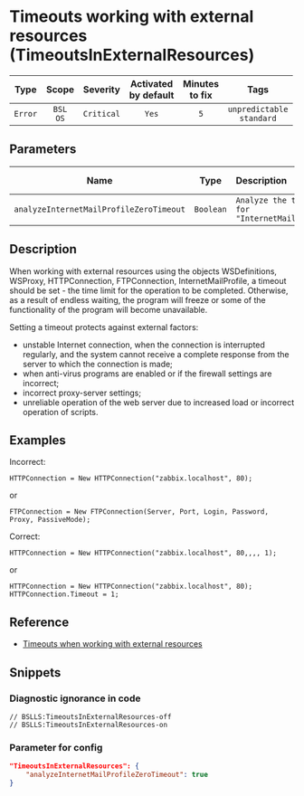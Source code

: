 # Timeouts working with external resources (TimeoutsInExternalResources)

| Type | Scope | Severity | Activated<br/>by default | Minutes<br/>to fix | Tags |
| :-: | :-: | :-: | :-: | :-: | :-: |
| `Error` | `BSL`<br/>`OS` | `Critical` | `Yes` | `5` | `unpredictable`<br/>`standard` |

## Parameters 

| Name | Type | Description | Default value |
| :-: | :-: | :-- | :-: |
| `analyzeInternetMailProfileZeroTimeout` | `Boolean` | ```Analyze the timeout for "InternetMailProfile"``` | ```true``` |

<!-- Блоки выше заполняются автоматически, не трогать -->
## Description

When working with external resources using the objects WSDefinitions, WSProxy, HTTPConnection, FTPConnection, InternetMailProfile, a timeout should be set - the time limit for the operation to be completed. Otherwise, as a result of endless waiting, the program will freeze or some of the functionality of the program will become unavailable.

Setting a timeout protects against external factors:

- unstable Internet connection, when the connection is interrupted regularly, and the system cannot receive a complete response from the server to which the connection is made;
- when anti-virus programs are enabled or if the firewall settings are incorrect;
- incorrect proxy-server settings;
- unreliable operation of the web server due to increased load or incorrect operation of scripts.

## Examples

Incorrect:

```bsl
HTTPConnection = New HTTPConnection("zabbix.localhost", 80);
```

or

```bsl
FTPConnection = New FTPConnection(Server, Port, Login, Password, Proxy, PassiveMode);
```

Correct:

```bsl
HTTPConnection = New HTTPConnection("zabbix.localhost", 80,,,, 1);
```

or

```bsl
HTTPConnection = New HTTPConnection("zabbix.localhost", 80);
HTTPConnection.Timeout = 1;
```

## Reference

- [Timeouts when working with external resources](https://its.1c.ru/db/v8std#content:748:hdoc)

## Snippets

<!-- Блоки ниже заполняются автоматически, не трогать -->
### Diagnostic ignorance in code

```bsl
// BSLLS:TimeoutsInExternalResources-off
// BSLLS:TimeoutsInExternalResources-on
```

### Parameter for config

```json
"TimeoutsInExternalResources": {
    "analyzeInternetMailProfileZeroTimeout": true
}
```
